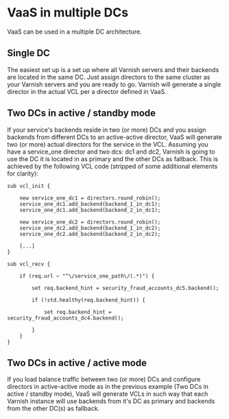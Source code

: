 VaaS in multiple DCs
====================
VaaS can be used in a multiple DC architecture.

Single DC
---------
The easiest set up is a set up where all Varnish servers and their backends are located in the same DC. Just assign directors to the same cluster as your Varnish servers and you are ready to go. Varnish will generate a single director in the actual VCL per a director defined in VaaS.

Two DCs in active / standby mode
--------------------------------
If your service's backends reside in two (or more) DCs and you assign backends from different DCs to an active-active director, VaaS will generate two (or more) actual directors for the service in the VCL. Assuming you have a service_one director and two dcs: dc1 and dc2, Varnish is going to use the DC it is located in as primary and the other DCs as fallback. This is achieved by the following VCL code (stripped of some additional elements for clarity):

    sub vcl_init {

        new service_one_dc1 = directors.round_robin();
        service_one_dc1.add_backend(backend_1_in_dc1);
        service_one_dc1.add_backend(backend_2_in_dc1);

        new service_one_dc2 = directors.round_robin();
        service_one_dc2.add_backend(backend_1_in_dc2);
        service_one_dc2.add_backend(backend_2_in_dc2);

        [...]
    }

    sub vcl_recv {

        if (req.url ~ "^\/service_one_path\/(.*)") {

            set req.backend_hint = security_fraud_accounts_dc5.backend();

            if (!std.healthy(req.backend_hint)) {

                set req.backend_hint = security_fraud_accounts_dc4.backend();

            }
        }
    }

Two DCs in active / active mode
-------------------------------
If you load balance traffic between two (or more) DCs and configure directors in active-active mode as in the previous example (Two DCs in active / standby mode), VaaS will generate VCLs in such way that each Varnish instance will use backends from it's DC as primary and backends from the other DC(s) as fallback.
